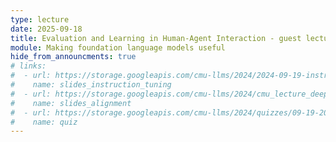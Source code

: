```yaml
---
type: lecture
date: 2025-09-18
title: Evaluation and Learning in Human-Agent Interaction - guest lecture by Hao Zhu
module: Making foundation language models useful
hide_from_announcments: true
# links: 
#  - url: https://storage.googleapis.com/cmu-llms/2024/2024-09-19-instruction-tuning.pdf  
#    name: slides_instruction_tuning  
#  - url: https://storage.googleapis.com/cmu-llms/2024/cmu_lecture_deep_ganguli_09_19_24.pdf  
#    name: slides_alignment  
#  - url: https://storage.googleapis.com/cmu-llms/2024/quizzes/09-19-2024.pdf  
#    name: quiz  
---
```

<!-- Readings:
 - [TO](https://arxiv.org/abs/2110.08207)
 - [FLAN](https://arxiv.org/pdf/2109.01652)
 - [Constitutional AI](https://www.anthropic.com/research/constitutional-ai-harmlessness-from-ai-feedback) -->
